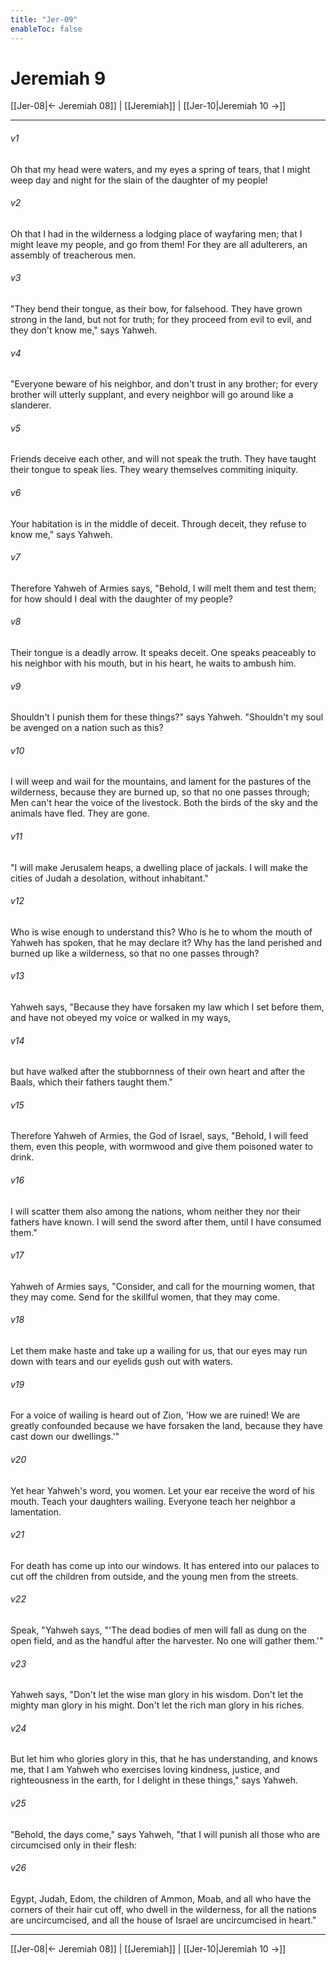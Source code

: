 ```yaml
---
title: "Jer-09"
enableToc: false
---
```

# Jeremiah 9

[[Jer-08|← Jeremiah 08]] | [[Jeremiah]] | [[Jer-10|Jeremiah 10 →]]
***



###### v1 
Oh that my head were waters, and my eyes a spring of tears, that I might weep day and night for the slain of the daughter of my people! 

###### v2 
Oh that I had in the wilderness a lodging place of wayfaring men; that I might leave my people, and go from them! For they are all adulterers, an assembly of treacherous men. 

###### v3 
"They bend their tongue, as their bow, for falsehood. They have grown strong in the land, but not for truth; for they proceed from evil to evil, and they don't know me," says Yahweh. 

###### v4 
"Everyone beware of his neighbor, and don't trust in any brother; for every brother will utterly supplant, and every neighbor will go around like a slanderer. 

###### v5 
Friends deceive each other, and will not speak the truth. They have taught their tongue to speak lies. They weary themselves commiting iniquity. 

###### v6 
Your habitation is in the middle of deceit. Through deceit, they refuse to know me," says Yahweh. 

###### v7 
Therefore Yahweh of Armies says, "Behold, I will melt them and test them; for how should I deal with the daughter of my people? 

###### v8 
Their tongue is a deadly arrow. It speaks deceit. One speaks peaceably to his neighbor with his mouth, but in his heart, he waits to ambush him. 

###### v9 
Shouldn't I punish them for these things?" says Yahweh. "Shouldn't my soul be avenged on a nation such as this? 

###### v10 
I will weep and wail for the mountains, and lament for the pastures of the wilderness, because they are burned up, so that no one passes through; Men can't hear the voice of the livestock. Both the birds of the sky and the animals have fled. They are gone. 

###### v11 
"I will make Jerusalem heaps, a dwelling place of jackals. I will make the cities of Judah a desolation, without inhabitant." 

###### v12 
Who is wise enough to understand this? Who is he to whom the mouth of Yahweh has spoken, that he may declare it? Why has the land perished and burned up like a wilderness, so that no one passes through? 

###### v13 
Yahweh says, "Because they have forsaken my law which I set before them, and have not obeyed my voice or walked in my ways, 

###### v14 
but have walked after the stubbornness of their own heart and after the Baals, which their fathers taught them." 

###### v15 
Therefore Yahweh of Armies, the God of Israel, says, "Behold, I will feed them, even this people, with wormwood and give them poisoned water to drink. 

###### v16 
I will scatter them also among the nations, whom neither they nor their fathers have known. I will send the sword after them, until I have consumed them." 

###### v17 
Yahweh of Armies says, "Consider, and call for the mourning women, that they may come. Send for the skillful women, that they may come. 

###### v18 
Let them make haste and take up a wailing for us, that our eyes may run down with tears and our eyelids gush out with waters. 

###### v19 
For a voice of wailing is heard out of Zion, 'How we are ruined! We are greatly confounded because we have forsaken the land, because they have cast down our dwellings.'" 

###### v20 
Yet hear Yahweh's word, you women. Let your ear receive the word of his mouth. Teach your daughters wailing. Everyone teach her neighbor a lamentation. 

###### v21 
For death has come up into our windows. It has entered into our palaces to cut off the children from outside, and the young men from the streets. 

###### v22 
Speak, "Yahweh says, "'The dead bodies of men will fall as dung on the open field, and as the handful after the harvester. No one will gather them.'" 

###### v23 
Yahweh says, "Don't let the wise man glory in his wisdom. Don't let the mighty man glory in his might. Don't let the rich man glory in his riches. 

###### v24 
But let him who glories glory in this, that he has understanding, and knows me, that I am Yahweh who exercises loving kindness, justice, and righteousness in the earth, for I delight in these things," says Yahweh. 

###### v25 
"Behold, the days come," says Yahweh, "that I will punish all those who are circumcised only in their flesh: 

###### v26 
Egypt, Judah, Edom, the children of Ammon, Moab, and all who have the corners of their hair cut off, who dwell in the wilderness, for all the nations are uncircumcised, and all the house of Israel are uncircumcised in heart."

***
[[Jer-08|← Jeremiah 08]] | [[Jeremiah]] | [[Jer-10|Jeremiah 10 →]]
